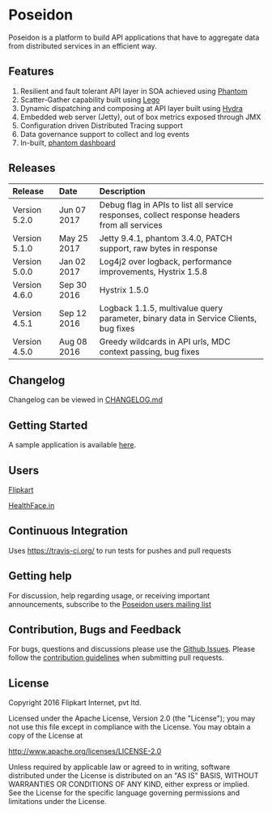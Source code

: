 Poseidon
=======

Poseidon is a platform to build API applications that have to aggregate data from distributed services in an efficient way.

## Features

1. Resilient and fault tolerant API layer in SOA achieved using [Phantom](https://github.com/flipkart/phantom) 
2. Scatter-Gather capability built using [Lego](https://github.com/flipkart-incubator/Lego)
3. Dynamic dispatching and composing at API layer built using [Hydra](https://github.com/flipkart-incubator/hydra)
4. Embedded web server (Jetty), out of box metrics exposed through JMX
5. Configuration driven Distributed Tracing support
6. Data governance support to collect and log events
7. In-built, [phantom dashboard](https://github.com/Flipkart/Phantom#phantom-consoles)

## Releases

| Release | Date | Description |
|:------------|:----------------|:------------|
| Version 5.2.0             | Jun 07 2017      |    Debug flag in APIs to list all service responses, collect response headers from all services
| Version 5.1.0             | May 25 2017      |    Jetty 9.4.1, phantom 3.4.0, PATCH support, raw bytes in response
| Version 5.0.0             | Jan 02 2017      |    Log4j2 over logback, performance improvements, Hystrix 1.5.8
| Version 4.6.0             | Sep 30 2016      |    Hystrix 1.5.0
| Version 4.5.1             | Sep 12 2016      |    Logback 1.1.5, multivalue query parameter, binary data in Service Clients, bug fixes
| Version 4.5.0             | Aug 08 2016      |    Greedy wildcards in API urls, MDC context passing, bug fixes

## Changelog

Changelog can be viewed in [CHANGELOG.md](https://github.com/flipkart-incubator/Poseidon/blob/master/CHANGELOG.md)

## Getting Started

A sample application is available [here](https://github.com/flipkart-incubator/Poseidon/tree/master/sample#poseidon-sample).

## Users

[Flipkart](http://www.flipkart.com)

[HealthFace.in](http://healthface.in)

## Continuous Integration

 Uses https://travis-ci.org/ to run tests for pushes and pull requests

## Getting help
For discussion, help regarding usage, or receiving important announcements, subscribe to the [Poseidon users mailing list](https://groups.google.com/a/flipkart.com/forum/#!forum/poseidon-users)

## Contribution, Bugs and Feedback

For bugs, questions and discussions please use the [Github Issues](https://github.com/flipkart-incubator/Poseidon/issues).
Please follow the [contribution guidelines](https://github.com/flipkart-incubator/Poseidon/blob/master/CONTRIBUTING.md) when submitting pull requests.

## License

Copyright 2016 Flipkart Internet, pvt ltd.

Licensed under the Apache License, Version 2.0 (the "License");
you may not use this file except in compliance with the License.
You may obtain a copy of the License at

http://www.apache.org/licenses/LICENSE-2.0

Unless required by applicable law or agreed to in writing, software
distributed under the License is distributed on an "AS IS" BASIS,
WITHOUT WARRANTIES OR CONDITIONS OF ANY KIND, either express or implied.
See the License for the specific language governing permissions and
limitations under the License.
